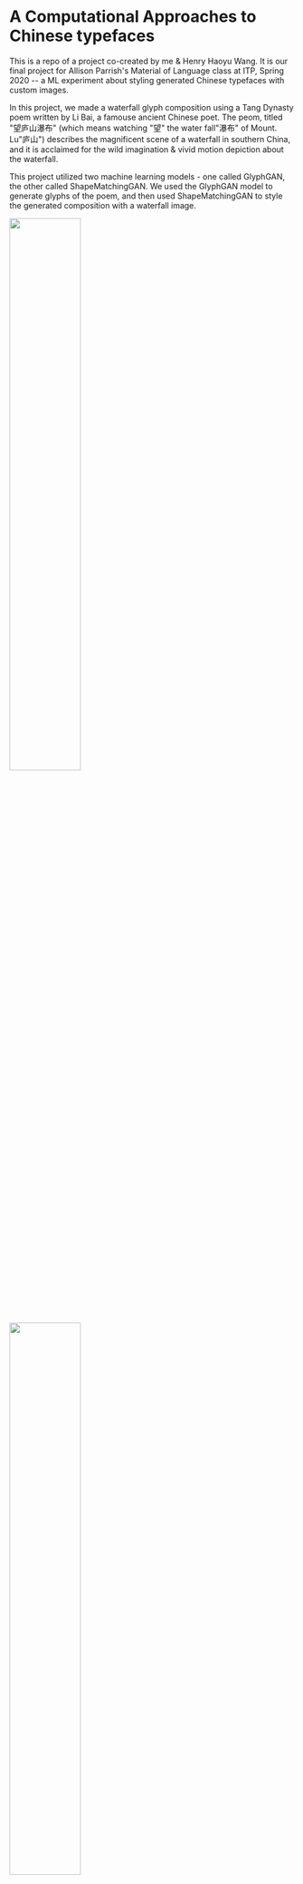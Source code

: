 # A Computational Approaches to Chinese typefaces
This is a repo of a project co-created by me & Henry Haoyu Wang. It is our final project for Allison Parrish's Material of Language class at ITP, Spring 2020 -- a ML experiment about styling generated Chinese typefaces with custom images.   

In this project, we made a waterfall glyph composition using a Tang Dynasty poem written by Li Bai, a famouse ancient Chinese poet. The peom, titled "望庐山瀑布" (which means watching "望" the water fall"瀑布" of Mount. Lu"庐山") describes the magnificent scene of a waterfall in southern China, and it is acclaimed for the wild imagination & vivid motion depiction about the waterfall.

This project utilized two machine learning models - one called GlyphGAN, the other called ShapeMatchingGAN. We used the GlyphGAN model to generate glyphs of the poem, and then used ShapeMatchingGAN to style the generated composition with a waterfall image.

<img src="/" width="50%" >
<img src="/" width="50%" >